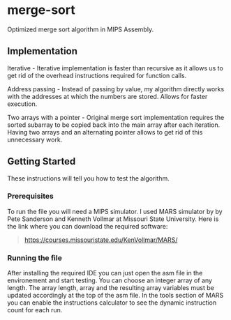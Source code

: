 # merge-sort
Optimized merge sort algorithm in MIPS Assembly.

## Implementation
Iterative - Iterative implementation is faster than recursive as it allows us to get rid of the overhead instructions required for function calls.  

Address passing - Instead of passing by value, my algorithm directly works with the addresses at which the numbers are stored. Allows for faster execution.  

Two arrays with a pointer - Original merge sort implementation requires the sorted subarray to be copied back into the main array after each iteration. Having two arrays and an alternating pointer allows to get rid of this unnecessary work.

## Getting Started
These instructions will tell you how to test the algorithm.

### Prerequisites 
To run the file you will need a MIPS simulator. I used MARS simulator by by Pete Sanderson and Kenneth Vollmar at Missouri State University. Here is the link where you can download the required software:
>https://courses.missouristate.edu/KenVollmar/MARS/

### Running the file
After installing the required IDE you can just open the asm file in the environement and start testing. You can choose an integer array of any length. The array length, array and the resulting array variables must be updated accordingly at the top of the asm file. In the tools section of MARS you can enable the instructions calculator to see the dynamic instruction count for each run.

